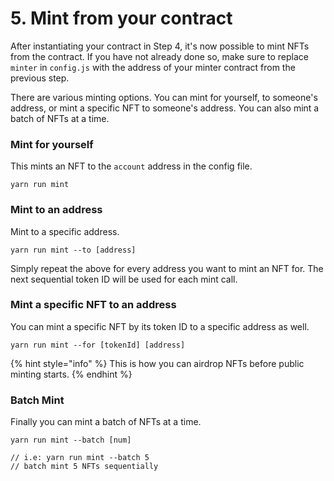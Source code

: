 # 5. Mint from your contract

After instantiating your contract in Step 4, it's now possible to mint NFTs from the contract. If you have not already done so, make sure to replace `minter` in `config.js` with the address of your minter contract from the previous step.

There are various minting options. You can mint for yourself, to someone's address, or mint a specific NFT to someone's address. You can also mint a batch of NFTs at a time.

### Mint for yourself

This mints an NFT to the `account` address in the config file.

```
yarn run mint
```

### Mint to an address

Mint to a specific address.

```
yarn run mint --to [address]
```

Simply repeat the above for every address you want to mint an NFT for. The next sequential token ID will be used for each mint call.&#x20;

### Mint a specific NFT to an address

You can mint a specific NFT by its token ID to a specific address as well.

```
yarn run mint --for [tokenId] [address]
```

{% hint style="info" %}
This is how you can airdrop NFTs before public minting starts.
{% endhint %}

### Batch Mint

Finally you can mint a batch of NFTs at a time.

```
yarn run mint --batch [num]

// i.e: yarn run mint --batch 5
// batch mint 5 NFTs sequentially
```
